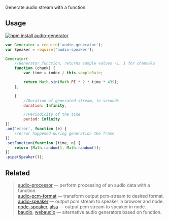 Generate audio stream with a function.

## Usage

[![npm install audio-generator](https://nodei.co/npm/audio-generator.png?mini=true)](https://npmjs.org/package/audio-generator/)


```js
var Generator = require('audio-generator');
var Speaker = require('audio-speaker');

Generator(
	//Generator function, returns sample values -1..1 for channels
	function (chunk) {
		var time = index / this.sampleRate;

		return Math.sin(Math.PI * 2 * time * 439);
	},

	{
		//Duration of generated stream, in seconds
		duration: Infinity,

		//Periodicity of the time
		period: Infinity
})
.on('error', function (e) {
	//error happened during generation the frame
})
.setFunction(function (time, n) {
	return [Math.random(), Math.random()];
})
.pipe(Speaker());
```

## Related

> [audio-processor](http://npmjs.org/package/audio-processor) — perform processing of an audio data with a function.<br/>
> [audio-pcm-format](http://npmjs.org/package/audio-pcm-format) — transform output pcm-stream to desired format.<br/>
> [audio-speaker](http://npmjs.org/package/audio-speaker) — output pcm stream to speaker in browser and node.<br/>
> [node-speaker](http://npmjs.org/package/speaker), [alsa](http://npmjs.org/package/alsa) — output pcm stream to speaker in node.<br/>
> [baudio](http://npmjs.org/package/baudio), [webaudio](http://npmjs.org/package/webaudio) — alternative audio generators based on function.